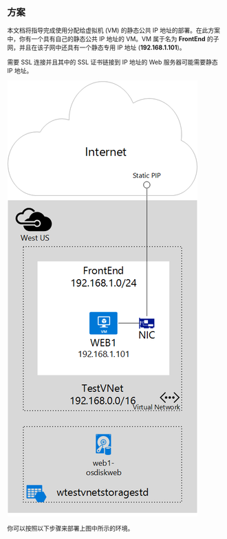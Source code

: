 ## 方案

本文档将指导完成使用分配给虚拟机 (VM) 的静态公共 IP 地址的部署。在此方案中，你有一个具有自己的静态公共 IP 地址的 VM。VM 属于名为 **FrontEnd** 的子网，并且在该子网中还具有一个静态专用 IP 地址 (**192.168.1.101**)。

需要 SSL 连接并且其中的 SSL 证书链接到 IP 地址的 Web 服务器可能需要静态 IP 地址。

![图像说明](./media/virtual-network-deploy-static-pip-scenario-include/figure1.png)

你可以按照以下步骤来部署上图中所示的环境。

<!---HONumber=Mooncake_0215_2016-->